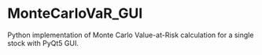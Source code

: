 # MonteCarloVaR_GUI
 Python implementation of Monte Carlo Value-at-Risk calculation for a single stock with PyQt5 GUI.
